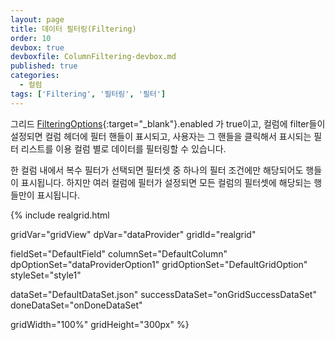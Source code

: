 ```yaml
---
layout: page
title: 데이터 필터링(Filtering)
order: 10
devbox: true
devboxfile: ColumnFiltering-devbox.md
published: true
categories:
  - 컬럼
tags: ['Filtering', '필터링', '필터']
---
```


그리드 [FilteringOptions](http://help.realgrid.com/api/types/FilteringOptions/){:target="_blank"}.enabled 가 true이고, 컬럼에 filter들이 설정되면 컬럼 헤더에 필터 핸들이 표시되고, 사용자는 그 핸들을 클릭해서 표시되는 필터 리스트를 이용 컬럼 별로 데이터를 필터링할 수 있습니다. 

한 컬럼 내에서 복수 필터가 선택되면 필터셋 중 하나의 필터 조건에만 해당되어도 행들이 표시됩니다. 하지만 여러 컬럼에 필터가 설정되면 모든 컬럼의 필터셋에 해당되는 행들만이 표시됩니다. 

<script>
  var onGridSuccessDataSet = function(data, textStatus, jqXHR) {
    dataProvider.setRows(data);
  }
  var onDoneDataSet = function() {
	gridView.onFilterActionClicked = function (grid, column, action, x, y) {
	  console.log("onFilterActionClicked");
	  if (action == "autoFilter") {
	   var offset = $("#realgrid").offset();

	   showAutoFiltering(column, x + offset.left - 260, y + offset.top);
	}
  };    


	var autoFiltercolumn;
	var autoFilterItems = [];

	function showAutoFiltering(column, x, y) {
	  autoFiltercolumn = column;
	  var fieldName = gridView.columnByName(column).fieldName;
	  var values = dataProvider.getDistinctValues(fieldName, 100);

	  var span = $("#spanFilters");
	  span.empty();
	  values.forEach(function (v) {
	    var label = $("<label />").appendTo(span);
	    var existsFilter = autoFilterItems.indexOf(v) >= 0;
	    $("<input />", { type: "checkbox", name: "chkAutoFilterItem", value: v, checked: existsFilter}).appendTo(label);
	    label.append(v);
	    span.append("<br/>");
	  });

	  $("#divAutoFilter").css("left", x);
	  $("#divAutoFilter").css("top", y);

	  $("#divAutoFilter").show();
	}

	$("#applyAutoFilter").click(function() { 
	  var filterExpr = "";
	  var filterItems = $('input[name="chkAutoFilterItem"]:checked');
	  autoFilterItems = [];
	  for (var i = 0; i < filterItems.length; i++) {
	    autoFilterItems.push(filterItems[i].value);
	    if (filterExpr != "")
	      filterExpr += " or ";
	    filterExpr += "(value = '" + filterItems[i].value + "')";
	  };
	  console.log(filterExpr);
	  var filters = {
	    name: "auto_result",
	    criteria: filterExpr,
	    active: true,
	    hidden:true
	  };

	  gridView.addColumnFilters(autoFiltercolumn, filters, true);
	  $("#divAutoFilter").hide();
	});

	$("#cancelAutoFilter").click(function() { 
	  $("#divAutoFilter").hide();
	});
    
    gridView.onFilterActionClicked = function (grid, column, action, x, y) {
	  console.log("onFilterActionClicked");
	  if (action == "autoFilter") {
	    var offset = $("#realgrid").offset();

	    showAutoFiltering(column, x-260 + offset.left, y + offset.top);
	  }
	};

	gridView.setFilteringOptions({
	    selector: {
	        maxWidth: 130,
	        maxHeight: 200
	    }
	});

	var column = gridView.columnByName('CustomerID');
if (column) {
    var filters = [{
        name: "VINET",
        criteria: "value = 'VINET'"
    }, {
        name: "VICTE",
        criteria: "value = 'VICTE'"
    }, {
        name: "HANAR",
        criteria: "value = 'HANAR'"
    }, {
        name: "'VICTE' or 'HANAR'",
        criteria: "(value = 'VICTE') or (value = 'HANAR')"
    }, {
        name: "HANAR: value > 'HANAR'",
        criteria: "value > 'HANAR'"
    }, {
        name: "SUPRD",
        criteria: "value = 'SUPRD'"
    }, {
        name: "SUPRD: value <> 'SUPRD'",
        criteria: "value <> 'SUPRD'"
    }, {
        name: "not equal CustomerID2",
        criteria: "value <> values['CustomerID2']" // CustomerID와 CustomerID2가 상이한 경우
    }, {
        name: "W: value like 'L%'",
        criteria: "value like 'L%'"
    }, {
        name: "W: value not like 'L%'",
        criteria: "value not like 'L%'"
    }, {
        name: "S: value like '%S'",
        criteria: "value like '%S'"
    }, {
        name: "S: value not like '%S'",
        criteria: "value not like '%S'"
    }, { 
        name: "TC: value match 'TC'",
        criteria: "value match 'TC'" // 문자열에 TC가 포함된 경우
    }, {
        name: "match '^RATTC$|^SUPRD$'",
        criteria: "value match '^RATTC$|^SUPRD$'" //RATTC, SUPRD 중 하나인 경우
    }, { 
        name: "TC: value not match 'TC'",
        criteria: "value not match 'TC'" // 문자열에 TC가 포함되지 않는 경우
    }];

    gridView.setColumnFilters('CustomerID', filters);

};

  }
</script>

{% include realgrid.html

  gridVar="gridView"
  dpVar="dataProvider"
  gridId="realgrid"

  fieldSet="DefaultField"
  columnSet="DefaultColumn"
  dpOptionSet="dataProviderOption1"
  gridOptionSet="DefaultGridOption"
  styleSet="style1"

  dataSet="DefaultDataSet.json"
  successDataSet="onGridSuccessDataSet"
  doneDataSet="onDoneDataSet"

  gridWidth="100%"
  gridHeight="300px" %}

<div id="divAutoFilter" style="display:none; position:absolute; height:260px; width:146px; background-color:#eeeeee; border:1px solid black;">
    <span id="spanFilters" style="overflow-y:scroll; display:block; width:100%; height:230px">
    </span>
    <a class="btn secondary small lowercase" id="applyAutoFilter">Apply</a>
    <a class="btn secondary small lowercase" id="cancelAutoFilter">Cancel</a>

</div>
